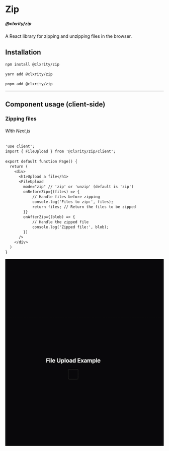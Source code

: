 # Zip

##### @clxrity/zip

A React library for zipping and unzipping files in the browser.

## Installation

```zsh
npm install @clxrity/zip
```

```zsh
yarn add @clxrity/zip
```

```zsh
pnpm add @clxrity/zip
```

---

## Component usage (client-side)

### Zipping files

###### With Next.js
```tsx
'use client';
import { FileUpload } from '@clxrity/zip/client';

export default function Page() {
  return (
	<div>
	  <h1>Upload a file</h1>
	  <FileUpload
	  	mode="zip" // 'zip' or 'unzip' (default is 'zip')
		onBeforeZip={(files) => {
			// Handle files before zipping
			console.log('Files to zip:', files);
			return files; // Return the files to be zipped
		}}
		onAfterZip={(blob) => {
			// Handle the zipped file
			console.log('Zipped file:', blob);
		})
	  />
	</div>
  )
}
```

![File Upload Example](https://raw.githubusercontent.com/clxrityy/zip/refs/heads/master/examples/img/upload-zip-example.gif?token=GHSAT0AAAAAACYPH7AKX7RK23JRPGTTWRUE2BXPAOA)
